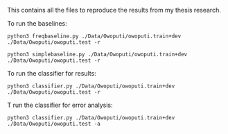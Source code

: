 This contains all the files to reproduce the results from my thesis research.

To run the baselines:
```
python3 freqbaseline.py ./Data/Owoputi/owoputi.train+dev ./Data/Owoputi/owoputi.test -r

python3 simplebaseline.py ./Data/Owoputi/owoputi.train+dev ./Data/Owoputi/owoputi.test -r 
```
To run the classifier for results:
```
python3 classifier.py ./Data/Owoputi/owoputi.train+dev ./Data/Owoputi/owoputi.test -r
```

T run the classifier for error analysis:
```
python3 classifier.py ./Data/Owoputi/owoputi.train+dev ./Data/Owoputi/owoputi.test -a 
```

